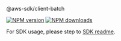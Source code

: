 @aws-sdk/client-batch

[![NPM version](https://img.shields.io/npm/v/@aws-sdk/client-batch/beta.svg)](https://www.npmjs.com/package/@aws-sdk/client-batch)
[![NPM downloads](https://img.shields.io/npm/dm/@aws-sdk/client-batch.svg)](https://www.npmjs.com/package/@aws-sdk/client-batch)

For SDK usage, please step to [SDK readme](https://github.com/aws/aws-sdk-js-v3).
